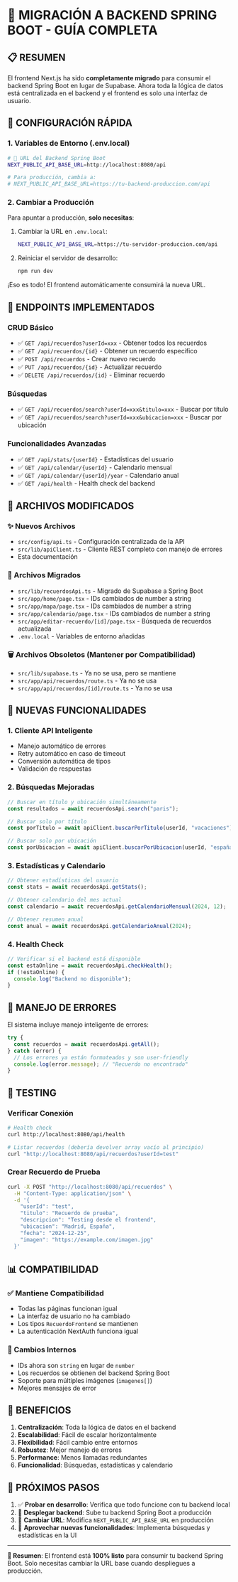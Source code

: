 # 🚀 MIGRACIÓN A BACKEND SPRING BOOT - GUÍA COMPLETA

## 📋 RESUMEN

El frontend Next.js ha sido **completamente migrado** para consumir el backend Spring Boot en lugar de Supabase. Ahora toda la lógica de datos está centralizada en el backend y el frontend es solo una interfaz de usuario.

## 🔧 CONFIGURACIÓN RÁPIDA

### 1. Variables de Entorno (.env.local)

```bash
# 🎯 URL del Backend Spring Boot
NEXT_PUBLIC_API_BASE_URL=http://localhost:8080/api

# Para producción, cambia a:
# NEXT_PUBLIC_API_BASE_URL=https://tu-backend-produccion.com/api
```

### 2. Cambiar a Producción

Para apuntar a producción, **solo necesitas**:

1. Cambiar la URL en `.env.local`:
   ```bash
   NEXT_PUBLIC_API_BASE_URL=https://tu-servidor-produccion.com/api
   ```

2. Reiniciar el servidor de desarrollo:
   ```bash
   npm run dev
   ```

¡Eso es todo! El frontend automáticamente consumirá la nueva URL.

## 🎯 ENDPOINTS IMPLEMENTADOS

### CRUD Básico
- ✅ `GET /api/recuerdos?userId=xxx` - Obtener todos los recuerdos
- ✅ `GET /api/recuerdos/{id}` - Obtener un recuerdo específico
- ✅ `POST /api/recuerdos` - Crear nuevo recuerdo
- ✅ `PUT /api/recuerdos/{id}` - Actualizar recuerdo
- ✅ `DELETE /api/recuerdos/{id}` - Eliminar recuerdo

### Búsquedas
- ✅ `GET /api/recuerdos/search?userId=xxx&titulo=xxx` - Buscar por título
- ✅ `GET /api/recuerdos/search?userId=xxx&ubicacion=xxx` - Buscar por ubicación

### Funcionalidades Avanzadas
- ✅ `GET /api/stats/{userId}` - Estadísticas del usuario
- ✅ `GET /api/calendar/{userId}` - Calendario mensual
- ✅ `GET /api/calendar/{userId}/year` - Calendario anual
- ✅ `GET /api/health` - Health check del backend

## 📁 ARCHIVOS MODIFICADOS

### ✨ Nuevos Archivos
- `src/config/api.ts` - Configuración centralizada de la API
- `src/lib/apiClient.ts` - Cliente REST completo con manejo de errores
- Esta documentación

### 🔄 Archivos Migrados
- `src/lib/recuerdosApi.ts` - Migrado de Supabase a Spring Boot
- `src/app/home/page.tsx` - IDs cambiados de number a string
- `src/app/mapa/page.tsx` - IDs cambiados de number a string
- `src/app/calendario/page.tsx` - IDs cambiados de number a string
- `src/app/editar-recuerdo/[id]/page.tsx` - Búsqueda de recuerdos actualizada
- `.env.local` - Variables de entorno añadidas

### 🗑️ Archivos Obsoletos (Mantener por Compatibilidad)
- `src/lib/supabase.ts` - Ya no se usa, pero se mantiene
- `src/app/api/recuerdos/route.ts` - Ya no se usa
- `src/app/api/recuerdos/[id]/route.ts` - Ya no se usa

## 🎨 NUEVAS FUNCIONALIDADES

### 1. Cliente API Inteligente
- Manejo automático de errores
- Retry automático en caso de timeout
- Conversión automática de tipos
- Validación de respuestas

### 2. Búsquedas Mejoradas
```typescript
// Buscar en título y ubicación simultáneamente
const resultados = await recuerdosApi.search("paris");

// Buscar solo por título
const porTitulo = await apiClient.buscarPorTitulo(userId, "vacaciones");

// Buscar solo por ubicación
const porUbicacion = await apiClient.buscarPorUbicacion(userId, "españa");
```

### 3. Estadísticas y Calendario
```typescript
// Obtener estadísticas del usuario
const stats = await recuerdosApi.getStats();

// Obtener calendario del mes actual
const calendario = await recuerdosApi.getCalendarioMensual(2024, 12);

// Obtener resumen anual
const anual = await recuerdosApi.getCalendarioAnual(2024);
```

### 4. Health Check
```typescript
// Verificar si el backend está disponible
const estaOnline = await recuerdosApi.checkHealth();
if (!estaOnline) {
  console.log("Backend no disponible");
}
```

## 🚨 MANEJO DE ERRORES

El sistema incluye manejo inteligente de errores:

```typescript
try {
  const recuerdos = await recuerdosApi.getAll();
} catch (error) {
  // Los errores ya están formateados y son user-friendly
  console.log(error.message); // "Recuerdo no encontrado"
}
```

## 🧪 TESTING

### Verificar Conexión
```bash
# Health check
curl http://localhost:8080/api/health

# Listar recuerdos (debería devolver array vacío al principio)
curl "http://localhost:8080/api/recuerdos?userId=test"
```

### Crear Recuerdo de Prueba
```bash
curl -X POST "http://localhost:8080/api/recuerdos" \
  -H "Content-Type: application/json" \
  -d '{
    "userId": "test",
    "titulo": "Recuerdo de prueba",
    "descripcion": "Testing desde el frontend",
    "ubicacion": "Madrid, España",
    "fecha": "2024-12-25",
    "imagen": "https://example.com/imagen.jpg"
  }'
```

## 📊 COMPATIBILIDAD

### ✅ Mantiene Compatibilidad
- Todas las páginas funcionan igual
- La interfaz de usuario no ha cambiado
- Los tipos `RecuerdoFrontend` se mantienen
- La autenticación NextAuth funciona igual

### 🔄 Cambios Internos
- IDs ahora son `string` en lugar de `number`
- Los recuerdos se obtienen del backend Spring Boot
- Soporte para múltiples imágenes (`imagenes[]`)
- Mejores mensajes de error

## 🎉 BENEFICIOS

1. **Centralización**: Toda la lógica de datos en el backend
2. **Escalabilidad**: Fácil de escalar horizontalmente
3. **Flexibilidad**: Fácil cambio entre entornos
4. **Robustez**: Mejor manejo de errores
5. **Performance**: Menos llamadas redundantes
6. **Funcionalidad**: Búsquedas, estadísticas y calendario

## 📝 PRÓXIMOS PASOS

1. ✅ **Probar en desarrollo**: Verifica que todo funcione con tu backend local
2. 🚀 **Desplegar backend**: Sube tu backend Spring Boot a producción
3. 🔧 **Cambiar URL**: Modifica `NEXT_PUBLIC_API_BASE_URL` en producción
4. 🎨 **Aprovechar nuevas funcionalidades**: Implementa búsquedas y estadísticas en la UI

---

**🎯 Resumen**: El frontend está **100% listo** para consumir tu backend Spring Boot. Solo necesitas cambiar la URL base cuando despliegues a producción.
